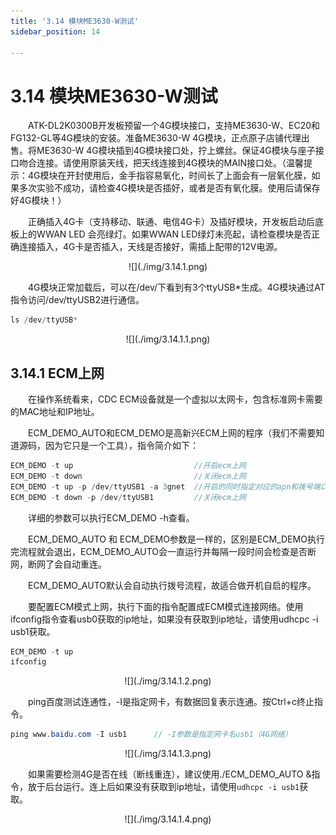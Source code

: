 ```yaml
---
title: '3.14 模块ME3630-W测试'
sidebar_position: 14

---
```


# 3.14 模块ME3630-W测试

&emsp;&emsp;ATK-DL2K0300B开发板预留一个4G模块接口，支持ME3630-W、EC20和FG132-GL等4G模块的安装。准备ME3630-W 4G模块，正点原子店铺代理出售。将ME3630-W 4G模块插到4G模块接口处，拧上螺丝。保证4G模块与座子接口吻合连接。请使用原装天线，把天线连接到4G模块的MAIN接口处。（温馨提示：4G模块在开封使用后，金手指容易氧化，时间长了上面会有一层氧化膜，如果多次实验不成功，请检查4G模块是否插好，或者是否有氧化膜。使用后请保存好4G模块！）

&emsp;&emsp;正确插入4G卡（支持移动、联通、电信4G卡）及插好模块，开发板启动后底板上的WWAN LED 会亮绿灯。如果WWAN LED绿灯未亮起，请检查模块是否正确连接插入，4G卡是否插入，天线是否接好，需插上配带的12V电源。


<center>
![](./img/3.14.1.png)
</center>

&emsp;&emsp;4G模块正常加载后，可以在/dev/下看到有3个ttyUSB*生成。4G模块通过AT指令访问/dev/ttyUSB2进行通信。

```c#
ls /dev/ttyUSB*
```

<center>
![](./img/3.14.1.1.png)
</center>


## 3.14.1 ECM上网

&emsp;&emsp;在操作系统看来，CDC ECM设备就是一个虚拟以太网卡，包含标准网卡需要的MAC地址和IP地址。

&emsp;&emsp;ECM_DEMO_AUTO和ECM_DEMO是高新兴ECM上网的程序（我们不需要知道源码，因为它只是一个工具），指令简介如下：

```c#
ECM_DEMO -t up                           //开启ecm上网 
ECM_DEMO -t down                         //关闭ecm上网
ECM_DEMO -t up -p /dev/ttyUSB1 -a 3gnet  //开启的同时指定对应的apn和拨号端口
ECM_DEMO -t down -p /dev/ttyUSB1         //关闭ecm上网
```

&emsp;&emsp;详细的参数可以执行ECM_DEMO -h查看。

&emsp;&emsp;ECM_DEMO_AUTO 和 ECM_DEMO参数是一样的，区别是ECM_DEMO执行完流程就会退出，ECM_DEMO_AUTO会一直运行并每隔一段时间会检查是否断网，断网了会自动重连。

&emsp;&emsp;ECM_DEMO_AUTO默认会自动执行拨号流程，故适合做开机自启的程序。

&emsp;&emsp;要配置ECM模式上网，执行下面的指令配置成ECM模式连接网络。使用ifconfig指令查看usb0获取的ip地址，如果没有获取到ip地址，请使用udhcpc -i usb1获取。

```c#
ECM_DEMO -t up
ifconfig
```

<center>
![](./img/3.14.1.2.png)
</center>

&emsp;&emsp;ping百度测试连通性，-I是指定网卡，有数据回复表示连通。按Ctrl+c终止指令。

```c#
ping www.baidu.com -I usb1		// -I参数是指定网卡名usb1（4G网络）
```

<center>
![](./img/3.14.1.3.png)
</center>

&emsp;&emsp;如果需要检测4G是否在线（断线重连），建议使用./ECM_DEMO_AUTO &指令，放于后台运行。连上后如果没有获取到ip地址，请使用`udhcpc -i usb1`获取。

<center>
![](./img/3.14.1.4.png)
</center>

